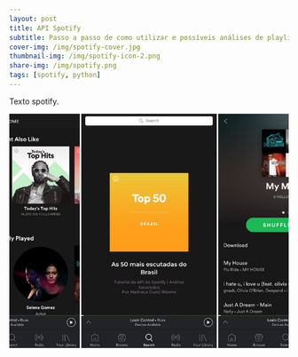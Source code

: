 ```yaml
---
layout: post
title: API Spotify
subtitle: Passo a passo de como utilizar e possíveis análises de playlists
cover-img: /img/spotify-cover.jpg
thumbnail-img: /img/spotify-icon-2.png
share-img: /img/spotify.png
tags: [spotify, python]
---
```


Texto spotify.

<img src="/img/spotify.png" alt="Spotify" align="center"/>

